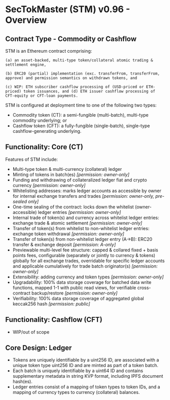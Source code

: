 # SecTokMaster (STM) v0.96 - Overview

## Contract Type - Commodity or Cashflow
STM is an Ethereum contract comprising:

    (a) an asset-backed, multi-type token/collateral atomic trading & settlement engine,
    
    (b) ERC20 (partial) implementation (exc. transferFrom, transferFrom, approve) and permission semantics on withdrawn tokens, and
    
    (c) WIP: ETH subscriber cashflow processing of (USD-priced or ETH-priced) token issuances, and (d) ETH issuer cashflow processing of CFT-equity or CFT-loan payments. 

STM is configured at deployment time to one of the following two types:
* Commodity token (CT): a semi-fungible (multi-batch), multi-type commodity underlying; or
* Cashflow token (CFT): a fully-fungible (single-batch), single-type cashflow-generating underlying.

## Functionality: Core (CT)
Features of STM include:
* Multi-type token & multi-currency (collateral) ledger
* Minting of tokens in batch(es) *[permission: owner-only]*
* Funding and withdrawing of collateralized ledger fiat and crypto currency *[permission: owner-only]*
* Whitelisting addresses: marks ledger accounts as accessible by owner for internal exchange transfers and trades *[permission: owner-only, pre-sealed only]*
* One-time sealing of the contract: locks down the whitelist (owner-accessible) ledger entries *[permission: owner-only]*
* Internal trade of token(s) and currency across whitelist ledger entries: exchange trade & atomic settlement *[permission: owner-only]*
* Transfer of token(s) from whitelist to non-whitelist ledger entries: exchange token withdrawal *[permission: owner-only]*
* Transfer of token(s) from non-whitelist ledger entry (A->B): ERC20 transfer & exchange deposit *[permission: A-only]*
* Previewable multi-level fee structure: capped & collared fixed + basis points fees, configurable (separately or jointly to currency & tokens) globally for all exchange trades, overridable for specific ledger accounts and applicable cumulatively for trade batch originator(s) *[permission: owner-only]*
* Extensibility: adding currency and token types *[permission: owner-only]*
* Upgradability: 100% data storage coverage for batched data write functions, mapped 1-1 with public read views, for verifiable cross-contract backup/restore *[permission: owner-only]*
* Verifiability: 100% data storage coverage of aggregated global keccak256 hash *[permission: public]*

## Functionality: Cashflow (CFT)
* WIP/out of scope

## Core Design: Ledger
* Tokens are uniquely identifiable by a uint256 ID, are associated with a unique token type uint256 ID and are minted as part of a token batch.
* Each batch is uniquely identifiable by a uint64 ID and contains supplementary metadata in string KVP format, including IPFS document hash(es).
* Ledger entries consist of a mapping of token types to token IDs, and a mapping of currency types to currency (collateral) balances.


